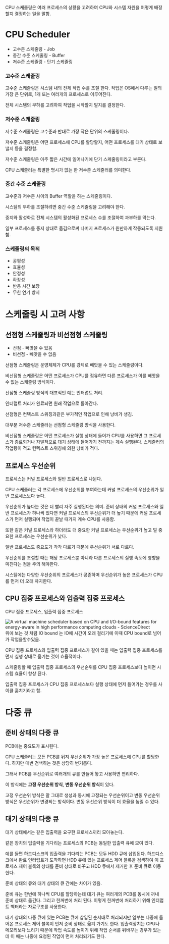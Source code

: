 
CPU 스케줄링은 여러 프로세스의 상황을 고려하여 CPU와 시스템 자원을 어떻게 배정할지 결정하는 일을 말함.
# CPU Scheduler

- 고수준 스케줄링 - Job
- 중간 수준 스케줄링 - Buffer
- 저수준 스케줄링 - 단기 스케줄링

### 고수준 스케줄링

고수준 스케줄링은 시스템 내의 전체 작업 수를 조절 한다. 작업은 OS에서 다루는 일의 가장 큰 단위로, 1개 또는 여러개의 프로세스로 이루어진다.

전체 시스템의 부하를 고려하여 작업을 시작할지 말지를 결정한다.

### 저수준 스케줄링

저수준 스케줄링은 고수준과 반대로 가장 작은 단위의 스케줄링이다.

저수준 스케줄링은 어떤 프로세스에 CPU를 할당할지, 어떤 프로세스를 대기 상태로 보낼지 등을 결정함.

저수준 스케줄링은 아주 짧은 시간에 일어나기에 단기 스케줄링이라고 부른다.

CPU 스케줄러는 특별한 명시가 없는 한 저수준 스케줄러를 의미한다.

### 중간 수준 스케줄링

고수준과 저수준 사이의 Buffer 역할을 하는 스케줄링이다.

시스템의 부하를 조절하려면 중간 수준 스케줄링을 고려해야 한다.

중지와 활성화로 전체 시스템의 활성화된 프로세스 수를 조절하여 과부하를 막는다.

일부 프로세스를 중지 상태로 옮김으로써 나머지 프로세스가 원만하게 작동되도록 지원함.

### 스케줄링의 목적

- 공평성
- 효율성
- 안정성
- 확장성
- 반응 시간 보장
- 무한 연기 방지

# 스케줄링 시 고려 사항

## 선점형 스케줄링과 비선점형 스케줄링

- 선점 - 빼앗을 수 있음
- 비선점 - 빼앗을 수 없음

선점형 스케줄링은 운영체제가 CPU를 강제로 빼앗을 수 있는 스케줄링이다.

비선점형 스케줄링은 어떤 프로세스가 CPU를 점유하면 다른 프로세스가 이를 빼앗을 수 없는 스케줄링 방식이다.

선점형 스케줄링 방식의 대표적인 예는 인터럽트 처리.

인터럽트 처리가 완료되면 원래 작업으로 돌아간다.

선점형은 컨텍스트 스위칭과같은 부가적인 작업으로 인해 낭비가 생김.

대부분 저수준 스케줄러는 선점형 스케줄링 방식을 사용한다.

비선점형 스케줄링은 어떤 프로세스가 실행 상태에 들어가 CPU를 사용하면 그 프로세스가 종료되거나 자발적으로 대기 상태에 들어가기 전까지는 계속 실행된다. 스케줄러의 작업량이 적고 컨텍스트 스위칭에 의한 낭비가 적다.

## 프로세스 우선순위

프로세스는 커널 프로세스와 일반 프로세스로 나뉜다.

CPU 스케줄러는 각 프로세스에 우선순위를 부여하는데 커널 프로세스의 우선순위가 일반 프로세스보다 높다.

우선순위가 높다는 것은 더 빨리 자주 실행된다는 의미. 준비 상태의 커널 프로세스와 일반 프로세스가 하나씩 있다면 커널 프로세스의 우선순위가 더 높기 때문에 커널 프로세스가 먼저 실행되며 작업이 끝날 때가지 계속 CPU를 사용함.

또한 같은 커널 프로세스라 하더라도 더 중요한 커널 프로세스는 우선순위가 높고 덜 중요한 프로세스는 우선순위가 낮다.

일반 프로세스도 중요도가 각각 다르기 때문에 우선순위가 서로 다르다.

우선순위를 조절할 때는 해당 프로세스뿐 아니라 다른 프로세스의 실행 속도에 영향을 미친다는 점을 주의 해야한다.

시스템에는 다양한 우선순위의 프로세스가 공존하며 우선순위가 높은 프로세스가 CPU를 먼저 더 오래 차지한다.

## CPU 집중 프로세스와 입출력 집중 프로세스

CPU 집중 프로세스, 입출력 집중 프로세스

![A virtual machine scheduler based on CPU and I/O-bound features for  energy-aware in high performance computing clouds - ScienceDirect](https://ars.els-cdn.com/content/image/1-s2.0-S0045790616302270-gr1.jpg)
위에 보는 것 처럼 IO bound 는 IO에 시간이 오래 걸리기에 이때 CPU bound로 넘어가 작업을할수있음.

CPU 집중 프로세스와 입출력 집중 프로세스가 같이 있을 때는 입출력 집중 프로세스를 먼저 실행 상태로 옮기는 것이 효율적이다.

스케줄링할 때 입출력 집중 프로세스의 우선순위를 CPU 집중 프로세스보다 높이면 시스템 효율이 향상 된다.

입출력 집중 프로세스가 CPU 집중 프로세스보다 실행 상태에 먼저 들어가는 경우를 사이클 훔치기라고 함.

# 다중 큐

## 준비 상태의 다중 큐

PCB에는 중요도가 표시된다.

CPU 스케줄러는 모든 PCB를 뒤져 우선순위가 가장 높은 프로세스에 CPU를 할당한다. 하지만 매번 검색하는 것은 상당히 번거롭다.

그래서 PCB를 우선순위로 여러개의 큐를 만들어 놓고 사용하면 편리하다.

이 방식에는 **고정 우선순위 방식**, **변동 우선순위 방식**이 있다.

고정 우선순위 방식은 말 그대로 생성과 동시에 고정되는 우선순위이고 변동 우선순위 방식은 우선순위가 변경되는 방식이다. 변동 우선순위 방식이 더 효율을 높일 수 있다.

## 대기 상태의 다중 큐

대기 상태에서는 같은 입출력을 요구한 프로세스끼리 모아놓는다.

같은 장치의 입출력을 기다리는 프로세스의 PCB는 동일한 입출력 큐에 모여 있다.

예를 들면 하드디스크의 입출력을 기다리는 PCB는 모두 HDD 큐에 삽입된다. 하드디스크에서 완료 인터럽트가 도착하면 HDD 큐에 있는 프로세스 제어 블록을 검색하여 이 프로세스 제어 블록의 상태를 준비 상태로 바꾸고 HDD 큐에서 제거한 후 준비 큐로 이동한다.

준비 상태의 큐와 대기 상태의 큐 간에는 차이가 있음.

준비 큐는 한번에 하나씩 CPU를 할당하는데 대기 큐는 여러개의 PCB를 동시에 꺼내 준비 상태로 옮긴다. 그리고 한꺼번에 처리 된다. 이렇게 한꺼번에 처리하기 위해 인터럽트 벡터라는 자료구조를 사용한다.

대기 상태의 다중 큐에 있는 PCB는 큐에 삽입된 순서대로 처리되지만 일부는 나중에 들어온 프로세스 제어 블록이 먼저 준비 상태로 옮겨 가기도 한다. 입출력장치는 CPU나 메모리보다 느리기 때문에 작업 속도를 높이기 위해 작업 순서를 뒤바꾸는 경우가 있는데 이 때는 나중에 요청된 작업이 먼저 처리되기도 한다.